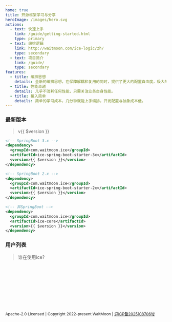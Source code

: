 ```yaml
---
home: true
title: 开源框架学习与分享
heroImage: /images/hero.svg
actions:
  - text: 快速上手
    link: /guide/getting-started.html
    type: primary
  - text: 编排逻辑
    link: http://waitmoon.com/ice-logic/zh/
    type: secondary
  - text: 项目简介
    link: /guide/
    type: secondary
features:
  - title: 编排思想
    details: 全新的编排思想，在保障解耦和复用的同时，提供了更大的配置自由度，极大的降低了规则维护成本。
  - title: 性能卓越
    details: 几乎不消耗任何性能，只需关注业务自身性能。
  - title: 接入简单
    details: 简单的学习成本，几分钟就能上手编排，开发配置与抽象成本低。
---
```


### 最新版本

> v{{ $version }}

```xml
<!-- SpringBoot 3.x -->
<dependency>
  <groupId>com.waitmoon.ice</groupId>
  <artifactId>ice-spring-boot-starter-3x</artifactId>
  <version>{{ $version }}</version>
</dependency>

<!-- SpringBoot 2.x -->
<dependency>
  <groupId>com.waitmoon.ice</groupId>
  <artifactId>ice-spring-boot-starter-2x</artifactId>
  <version>{{ $version }}</version>
</dependency>

<!-- 非SpringBoot -->
<dependency>
  <groupId>com.waitmoon.ice</groupId>
  <artifactId>ice-core</artifactId>
  <version>{{ $version }}</version>
</dependency>
```

### 用户列表
> 谁在使用ice?

<div class="row">
<span class="link">
    <a href="https://www.agora.io" target="_blank">
        <img :src="$withBase('/images/user/agora.png')" class="no-zoom">
    </a>
</span>
<span class="link">
    <a href="https://www.ximalaya.com" target="_blank">
        <img :src="$withBase('/images/user/xima.png')" class="no-zoom">
    </a>
</span>
<span class="link">
    <a href="https://www.h3c.com" target="_blank">
        <img :src="$withBase('/images/user/h3c.png')" class="no-zoom">
    </a>
</span>
<span class="link">
    <a href="https://www.tuhu.cn" target="_blank">
        <img :src="$withBase('/images/user/tuhu.png')" class="no-zoom">
    </a>
</span>
<span class="link">
    <a href="https://www.htwins.com.cn" target="_blank">
        <img :src="$withBase('/images/user/huatai.png')" class="no-zoom">
    </a>
</span>
<span class="link">
    <a href="https://www.lizhi.fm" target="_blank">
        <img :src="$withBase('/images/user/lizhi.png')" class="no-zoom">
    </a>
</span>
<span class="link">
    <a href="http://www.china-hushan.com" target="_blank">
        <img :src="$withBase('/images/user/hushan.png')" class="no-zoom">
    </a>
</span>
</div>
<div class="row">
<span class="link">
    <a href="https://www.iflytek.com/" target="_blank">
        <img :src="$withBase('/images/user/iflytek.png')" class="no-zoom">
    </a>
</span>
<span class="link">
    <a href="https://www.princesky.com/" target="_blank">
        <img :src="$withBase('/images/user/lampo.png')" class="no-zoom">
    </a>
</span>
<span class="link">
    <a href="http://www.xibaoda.com/" target="_blank">
        <img :src="$withBase('/images/user/xibaoda.png')" class="no-zoom">
    </a>
</span>
<span class="link">
    <a href="https://www.zfire.top/" target="_blank">
        <img :src="$withBase('/images/user/zfire.png')" class="no-zoom">
    </a>
</span>
</div>
<br><br>

<!-- <CodeGroup>
  <CodeGroupItem title="1" active>

```bash
```

  </CodeGroupItem>

  <CodeGroupItem title="2">

```bash

```
  </CodeGroupItem>
</CodeGroup> -->

<div class="footer" style="font-size:12px">
  <p>
    Apache-2.0 Licensed | Copyright 2022-present WaitMoon | <a href="https://beian.miit.gov.cn">沪ICP备2025108706号</a>
  </p>
</div>

<style>
  .link {
    width: 8.4em;
    text-align: left;
  }
  .link img {
    height:1.5em;
    max-width:180px;
    margin: 14px;
  }
  .page-wwads{
    width:100%!important;
    min-height: 0;
    margin: 0;
  }
  .page-wwads .wwads-img img{
    width:80px!important;
  }
  .page-wwads .wwads-poweredby{
    width: 40px;
    position: absolute;
    right: 25px;
    bottom: 3px;
  }
  .wwads-content .wwads-text, .page-wwads .wwads-text{
    height: 100%;
    padding-top: 5px;
    display: block;
  }
  .row {
    display: flex;
    flex-direction: row;
  }
  .col {
    display: flex;
    flex-direction: column;
  }
  .introContent {
    margin-top: 15px;
    font-size: 14px;
  }

</style>
